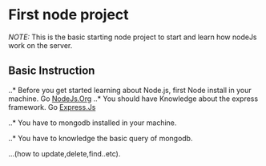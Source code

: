 #  First node project
 _NOTE:_ This is the basic starting node project to start and learn how  nodeJs work on the server.
##  Basic Instruction
..* Before you get started learning about Node.js, first Node install in your machine.
 Go [NodeJs.Org](https://nodejs.org)
..* You should have Knowledge about the express framework.
 Go [Express.Js](https://expressjs.com/)
 
..* You have to mongodb installed in your machine.

..* You have to knowledge the basic query of mongodb.

...(how to update,delete,find..etc).




